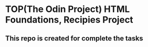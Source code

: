# TOP(The Odin Project) HTML Foundations, Recipies Project

## This repo is created for complete the tasks